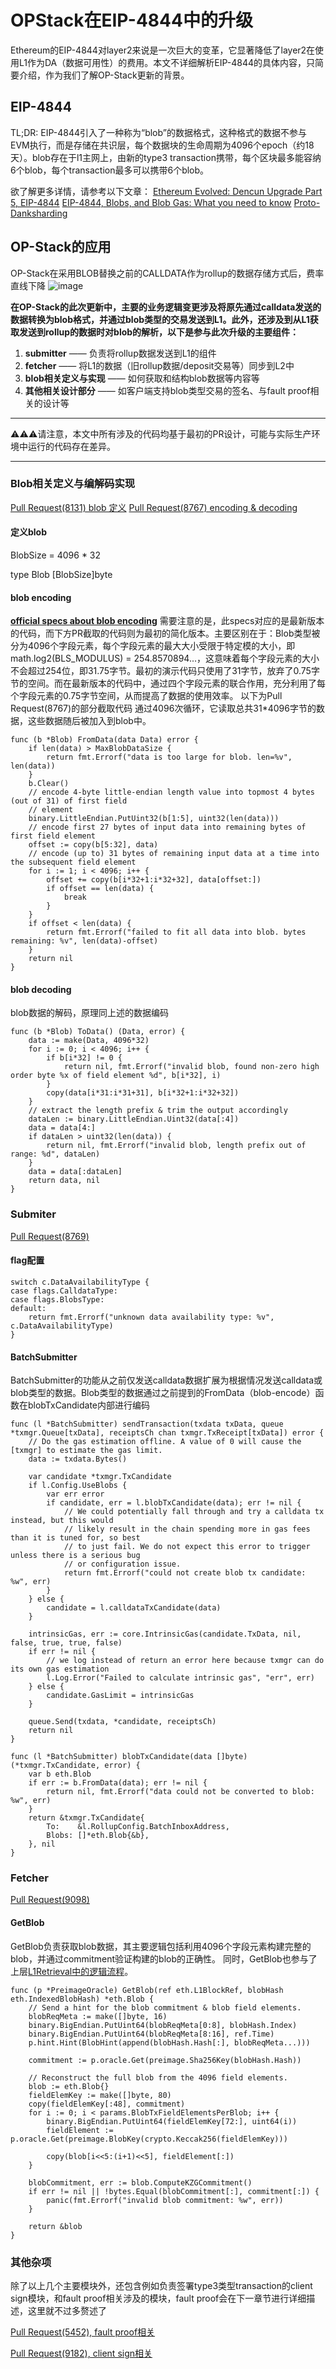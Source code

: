 # OPStack在EIP-4844中的升级

Ethereum的EIP-4844对layer2来说是一次巨大的变革，它显著降低了layer2在使用L1作为DA（数据可用性）的费用。本文不详细解析EIP-4844的具体内容，只简要介绍，作为我们了解OP-Stack更新的背景。

## EIP-4844

TL;DR:
EIP-4844引入了一种称为“blob”的数据格式，这种格式的数据不参与EVM执行，而是存储在共识层，每个数据块的生命周期为4096个epoch（约18天）。blob存在于l1主网上，由新的type3 transaction携带，每个区块最多能容纳6个blob，每个transaction最多可以携带6个blob。

欲了解更多详情，请参考以下文章：
[Ethereum Evolved: Dencun Upgrade Part 5, EIP-4844](https://consensys.io/blog/ethereum-evolved-dencun-upgrade-part-5-eip-4844)
[EIP-4844, Blobs, and Blob Gas: What you need to know](https://www.blocknative.com/blog/eip-4844-blobs-and-blob-gas-what-you-need-to-know)
[Proto-Danksharding](https://notes.ethereum.org/@vbuterin/proto_danksharding_faq#Proto-Danksharding-FAQ)

## OP-Stack的应用

OP-Stack在采用BLOB替换之前的CALLDATA作为rollup的数据存储方式后，费率直线下降
![image](https://hackmd.io/_uploads/BJCSEyngA.png)

**在OP-Stack的此次更新中，主要的业务逻辑变更涉及将原先通过calldata发送的数据转换为blob格式，并通过blob类型的交易发送到L1。此外，还涉及到从L1获取发送到rollup的数据时对blob的解析，以下是参与此次升级的主要组件：**

1. **submitter** —— 负责将rollup数据发送到L1的组件
2. **fetcher**  —— 将L1的数据（旧rollup数据/deposit交易等）同步到L2中
3. **blob相关定义与实现** —— 如何获取和结构blob数据等内容等
4. **其他相关设计部分** —— 如客户端支持blob类型交易的签名、与fault proof相关的设计等

---

⚠️⚠️⚠️请注意，本文中所有涉及的代码均基于最初的PR设计，可能与实际生产环境中运行的代码存在差异。

---

### Blob相关定义与编解码实现

[Pull Request(8131) blob 定义](https://github.com/ethereum-optimism/optimism/pull/8131/files#diff-30107b16d72d6e958093d83b5d736522a7994cab064187562605c82174400cd5)
[Pull Request(8767) encoding & decoding](https://github.com/ethereum-optimism/optimism/commit/78ecdf523026d0afa45c519524a15b83cbe162c8#diff-30107b16d72d6e958093d83b5d736522a7994cab064187562605c82174400cd5R86)

#### 定义blob

BlobSize        = 4096 * 32

type Blob [BlobSize]byte
#### blob encoding

[**official specs about blob encoding**](https://github.com/ethereum-optimism/specs/blob/main/specs/protocol/derivation.md#blob-encoding)
需要注意的是，此specs对应的是最新版本的代码，而下方PR截取的代码则为最初的简化版本。主要区别在于：Blob类型被分为4096个字段元素，每个字段元素的最大大小受限于特定模的大小，即math.log2(BLS_MODULUS) = 254.8570894...，这意味着每个字段元素的大小不会超过254位，即31.75字节。最初的演示代码只使用了31字节，放弃了0.75字节的空间。而在最新版本的代码中，通过四个字段元素的联合作用，充分利用了每个字段元素的0.75字节空间，从而提高了数据的使用效率。
以下为Pull Request(8767)的部分截取代码
通过4096次循环，它读取总共31*4096字节的数据，这些数据随后被加入到blob中。

```
func (b *Blob) FromData(data Data) error {
	if len(data) > MaxBlobDataSize {
		return fmt.Errorf("data is too large for blob. len=%v", len(data))
	}
	b.Clear()
	// encode 4-byte little-endian length value into topmost 4 bytes (out of 31) of first field
	// element
	binary.LittleEndian.PutUint32(b[1:5], uint32(len(data)))
	// encode first 27 bytes of input data into remaining bytes of first field element
	offset := copy(b[5:32], data)
	// encode (up to) 31 bytes of remaining input data at a time into the subsequent field element
	for i := 1; i < 4096; i++ {
		offset += copy(b[i*32+1:i*32+32], data[offset:])
		if offset == len(data) {
			break
		}
	}
	if offset < len(data) {
		return fmt.Errorf("failed to fit all data into blob. bytes remaining: %v", len(data)-offset)
	}
	return nil
}
```
#### blob decoding

blob数据的解码，原理同上述的数据编码

```
func (b *Blob) ToData() (Data, error) {
	data := make(Data, 4096*32)
	for i := 0; i < 4096; i++ {
		if b[i*32] != 0 {
			return nil, fmt.Errorf("invalid blob, found non-zero high order byte %x of field element %d", b[i*32], i)
		}
		copy(data[i*31:i*31+31], b[i*32+1:i*32+32])
	}
	// extract the length prefix & trim the output accordingly
	dataLen := binary.LittleEndian.Uint32(data[:4])
	data = data[4:]
	if dataLen > uint32(len(data)) {
		return nil, fmt.Errorf("invalid blob, length prefix out of range: %d", dataLen)
	}
	data = data[:dataLen]
	return data, nil
}
```
### Submiter

[Pull Request(8769)](https://github.com/ethereum-optimism/optimism/pull/8769)

#### flag配置

```
switch c.DataAvailabilityType {
case flags.CalldataType:
case flags.BlobsType:
default:
    return fmt.Errorf("unknown data availability type: %v", c.DataAvailabilityType)
}
```
#### BatchSubmitter

BatchSubmitter的功能从之前仅发送calldata数据扩展为根据情况发送calldata或blob类型的数据。Blob类型的数据通过之前提到的FromData（blob-encode）函数在blobTxCandidate内部进行编码

```
func (l *BatchSubmitter) sendTransaction(txdata txData, queue *txmgr.Queue[txData], receiptsCh chan txmgr.TxReceipt[txData]) error {
	// Do the gas estimation offline. A value of 0 will cause the [txmgr] to estimate the gas limit.
	data := txdata.Bytes()

	var candidate *txmgr.TxCandidate
	if l.Config.UseBlobs {
		var err error
		if candidate, err = l.blobTxCandidate(data); err != nil {
			// We could potentially fall through and try a calldata tx instead, but this would
			// likely result in the chain spending more in gas fees than it is tuned for, so best
			// to just fail. We do not expect this error to trigger unless there is a serious bug
			// or configuration issue.
			return fmt.Errorf("could not create blob tx candidate: %w", err)
		}
	} else {
		candidate = l.calldataTxCandidate(data)
	}

	intrinsicGas, err := core.IntrinsicGas(candidate.TxData, nil, false, true, true, false)
	if err != nil {
		// we log instead of return an error here because txmgr can do its own gas estimation
		l.Log.Error("Failed to calculate intrinsic gas", "err", err)
	} else {
		candidate.GasLimit = intrinsicGas
	}

	queue.Send(txdata, *candidate, receiptsCh)
	return nil
}

func (l *BatchSubmitter) blobTxCandidate(data []byte) (*txmgr.TxCandidate, error) {
	var b eth.Blob
	if err := b.FromData(data); err != nil {
		return nil, fmt.Errorf("data could not be converted to blob: %w", err)
	}
	return &txmgr.TxCandidate{
		To:    &l.RollupConfig.BatchInboxAddress,
		Blobs: []*eth.Blob{&b},
	}, nil
}
```
### Fetcher

[Pull Request(9098)](https://github.com/ethereum-optimism/optimism/pull/9098/files#diff-1fd8727490dbd2214b6d0c247eb222f2ac4098d259b4a45e9c0caea7fb2d3e08)

#### GetBlob

GetBlob负责获取blob数据，其主要逻辑包括利用4096个字段元素构建完整的blob，并通过commitment验证构建的blob的正确性。
同时，GetBlob也参与了上层[L1Retrieval中的逻辑流程](https://github.com/joohhnnn/Understanding-Optimism-Codebase-CN/blob/main/sequencer/04-how-derivation-works.md)。

```
func (p *PreimageOracle) GetBlob(ref eth.L1BlockRef, blobHash eth.IndexedBlobHash) *eth.Blob {
	// Send a hint for the blob commitment & blob field elements.
	blobReqMeta := make([]byte, 16)
	binary.BigEndian.PutUint64(blobReqMeta[0:8], blobHash.Index)
	binary.BigEndian.PutUint64(blobReqMeta[8:16], ref.Time)
	p.hint.Hint(BlobHint(append(blobHash.Hash[:], blobReqMeta...)))

	commitment := p.oracle.Get(preimage.Sha256Key(blobHash.Hash))

	// Reconstruct the full blob from the 4096 field elements.
	blob := eth.Blob{}
	fieldElemKey := make([]byte, 80)
	copy(fieldElemKey[:48], commitment)
	for i := 0; i < params.BlobTxFieldElementsPerBlob; i++ {
		binary.BigEndian.PutUint64(fieldElemKey[72:], uint64(i))
		fieldElement := p.oracle.Get(preimage.BlobKey(crypto.Keccak256(fieldElemKey)))

		copy(blob[i<<5:(i+1)<<5], fieldElement[:])
	}

	blobCommitment, err := blob.ComputeKZGCommitment()
	if err != nil || !bytes.Equal(blobCommitment[:], commitment[:]) {
		panic(fmt.Errorf("invalid blob commitment: %w", err))
	}

	return &blob
}
```
### 其他杂项

除了以上几个主要模块外，还包含例如负责签署type3类型transaction的client sign模块，和fault proof相关涉及的模块，fault proof会在下一章节进行详细描述，这里就不过多赘述了

[Pull Request(5452), fault proof相关](https://github.com/ethereum-optimism/optimism/commit/4739b0f8bfe2f3848af3f1a5661a038c5d602b2f#diff-790daa91002e5c07497fdc2d7c2149b551d77ccec1b1906cc70f575b7c7bad65)

[Pull Request(9182), client sign相关](https://github.com/ethereum-optimism/optimism/pull/9185/files#diff-8046655b02fcced5322724e2cd61ece649a9d79ba09405093f9ed70b2087e47d)
